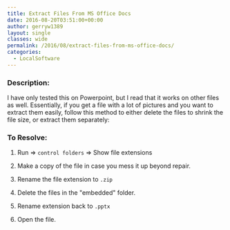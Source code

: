 ```yaml
---
title: Extract Files From MS Office Docs
date: 2016-08-20T03:51:00+00:00
author: gerryw1389
layout: single
classes: wide
permalink: /2016/08/extract-files-from-ms-office-docs/
categories:
  - LocalSoftware
---
```

<!--more-->

### Description:

I have only tested this on Powerpoint, but I read that it works on other files as well. Essentially, if you get a file with a lot of pictures and you want to extract them easily, follow this method to either delete the files to shrink the file size, or extract them separately:

### To Resolve:

1. Run => `control folders` => Show file extensions

2. Make a copy of the file in case you mess it up beyond repair.

3. Rename the file extension to `.zip`

5. Delete the files in the "embedded" folder.

6. Rename extension back to `.pptx`

7. Open the file.